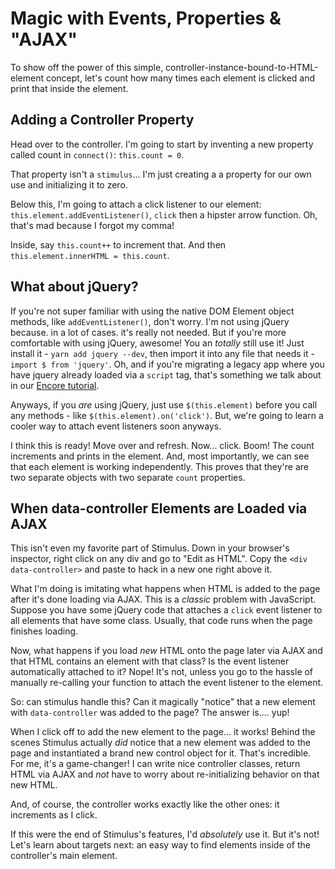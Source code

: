 # Magic with Events, Properties & "AJAX"

To show off the power of this simple, controller-instance-bound-to-HTML-element
concept, let's count how many times each element is clicked and print that inside
the element.

## Adding a Controller Property

Head over to the controller. I'm going to start by inventing a new property called
count in `connect()`: `this.count = 0`.

That property isn't a `stimulus`... I'm just creating a a property for our own use
and initializing it to zero.

Below this, I'm going to attach a click listener to our element:
`this.element.addEventListener()`, `click` then a hipster arrow function. Oh, that's
mad because I forgot my comma!

Inside, say `this.count++` to increment that. And then
`this.element.innerHTML = this.count`.

## What about jQuery?

If you're not super familiar with using the native DOM Element object methods, like
`addEventListener()`, don't worry. I'm not using jQuery because. in a lot of cases.
it's really not needed. But if you're more comfortable with using jQuery, awesome!
You an *totally* still use it! Just install it - `yarn add jquery --dev`, then
import it into any file that needs it - `import $ from 'jquery'`. Oh, and if you're
migrating a legacy app where you have jquery already loaded via a `script` tag,
that's something we talk about in our [Encore tutorial](https://symfonycasts.com/screencast/webpack-encore/external-libs).

Anyways, if you *are* using jQuery, just use `$(this.element)` before you call any
methods - like `$(this.element).on('click')`. But, we're going to learn a cooler
way to attach event listeners soon anyways.

I think this is ready! Move over and refresh. Now... click. Boom! The count increments
and prints in the element. And, most importantly, we can see that each element
is working independently. This proves that they're are two separate objects with
two separate `count` properties.

## When data-controller Elements are Loaded via AJAX

This isn't even my favorite part of Stimulus. Down in your browser's inspector,
right click on any div and go to "Edit as HTML". Copy the `<div data-controller>`
and paste to hack in a new one right above it.

What I'm doing is imitating what happens when HTML is added to the page after
it's done loading via AJAX. This is a *classic* problem with JavaScript. Suppose
you have some jQuery code that attaches a `click` event listener to all elements
that have some class. Usually, that code runs when the page finishes loading.

Now, what happens if you load *new* HTML onto the page later via AJAX and that
HTML contains an element with that class? Is the event listener automatically
attached to it? Nope! It's not, unless you go to the hassle of manually re-calling
your function to attach the event listener to the element.

So: can stimulus handle this? Can it magically "notice" that a new element with
`data-controller` was added to the page? The answer is.... yup!

When I click off to add the new element to the page... it works! Behind the
scenes Stimulus actually *did* notice that a new element was added to the page and
instantiated a brand new control object for it. That's incredible. For me, it's
a game-changer! I can write nice controller classes, return HTML via AJAX and *not*
have to worry about re-initializing behavior on that new HTML.

And, of course, the controller works exactly like the other ones: it increments as
I click.

If this were the end of Stimulus's features, I'd *absolutely* use it. But it's not!
Let's learn about targets next: an easy way to find elements inside of the
controller's main element.
